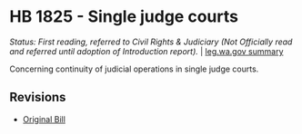 # HB 1825 - Single judge courts
*Status: First reading, referred to Civil Rights & Judiciary (Not Officially read and referred until adoption of Introduction report).* | [leg.wa.gov summary](https://app.leg.wa.gov/billsummary?BillNumber=1825&Year=2021)

Concerning continuity of judicial operations in single judge courts.

## Revisions
* [Original Bill](1/)
